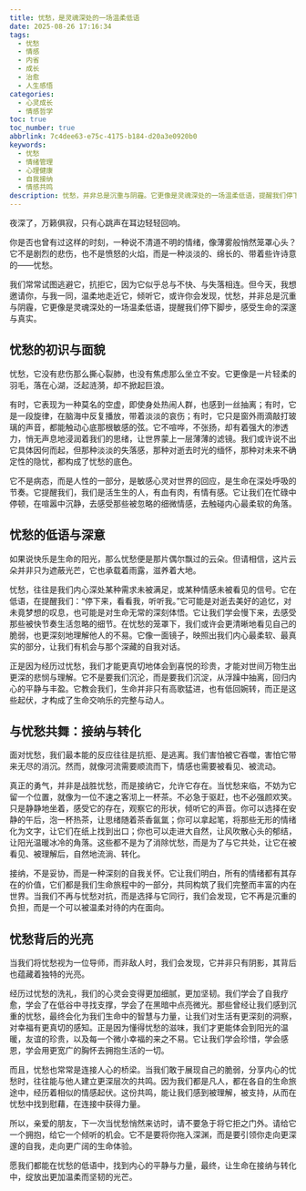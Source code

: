 ```yaml
---
title: 忧愁，是灵魂深处的一场温柔低语
date: 2025-08-26 17:16:34
tags:
  - 忧愁
  - 情感
  - 内省
  - 成长
  - 治愈
  - 人生感悟
categories:
  - 心灵成长
  - 情感哲学
toc: true
toc_number: true
abbrlink: 7c4dee63-e75c-4175-b184-d20a3e0920b0
keywords:
  - 忧愁
  - 情绪管理
  - 心理健康
  - 自我接纳
  - 情感共鸣
description: 忧愁，并非总是沉重与阴霾。它更像是灵魂深处的一场温柔低语，提醒我们停下脚步，感受生命的深邃与真实。这篇文章将带你走进忧愁的内在世界，学会如何与它共处，并从中汲取成长的力量，最终发现它背后隐藏的温暖与光亮。
---
```


夜深了，万籁俱寂，只有心跳声在耳边轻轻回响。

你是否也曾有过这样的时刻，一种说不清道不明的情绪，像薄雾般悄然笼罩心头？它不是剧烈的悲伤，也不是愤怒的火焰，而是一种淡淡的、绵长的、带着些许诗意的——忧愁。

我们常常试图逃避它，抗拒它，因为它似乎总与不快、与失落相连。但今天，我想邀请你，与我一同，温柔地走近它，倾听它，或许你会发现，忧愁，并非总是沉重与阴霾，它更像是灵魂深处的一场温柔低语，提醒我们停下脚步，感受生命的深邃与真实。

## 忧愁的初识与面貌

忧愁，它没有悲伤那么撕心裂肺，也没有焦虑那么坐立不安。它更像是一片轻柔的羽毛，落在心湖，泛起涟漪，却不掀起巨浪。

有时，它表现为一种莫名的空虚，即使身处热闹人群，也感到一丝抽离；有时，它是一段旋律，在脑海中反复播放，带着淡淡的哀伤；有时，它只是窗外雨滴敲打玻璃的声音，都能触动心底那根敏感的弦。它不喧哗，不张扬，却有着强大的渗透力，悄无声息地浸润着我们的思绪，让世界蒙上一层薄薄的滤镜。我们或许说不出它具体因何而起，但那种淡淡的失落感，那种对逝去时光的缅怀，那种对未来不确定性的隐忧，都构成了忧愁的底色。

它不是病态，而是人性的一部分，是敏感心灵对世界的回应，是生命在深处呼吸的节奏。它提醒我们，我们是活生生的人，有血有肉，有情有感。它让我们在忙碌中停顿，在喧嚣中沉静，去感受那些被忽略的细微情感，去触碰内心最柔软的角落。

## 忧愁的低语与深意

如果说快乐是生命的阳光，那么忧愁便是那片偶尔飘过的云朵。但请相信，这片云朵并非只为遮蔽光芒，它也承载着雨露，滋养着大地。

忧愁，往往是我们内心深处某种需求未被满足，或某种情感未被看见的信号。它在低语，在提醒我们：“停下来，看看我，听听我。”它可能是对逝去美好的追忆，对未竟梦想的叹息，也可能是对生命无常的深刻体悟。它让我们学会慢下来，去感受那些被快节奏生活忽略的细节。在忧愁的笼罩下，我们或许会更清晰地看见自己的脆弱，也更深刻地理解他人的不易。它像一面镜子，映照出我们内心最柔软、最真实的部分，让我们有机会与那个深藏的自我对话。

正是因为经历过忧愁，我们才能更真切地体会到喜悦的珍贵，才能对世间万物生出更深的悲悯与理解。它不是要我们沉沦，而是要我们沉淀，从浮躁中抽离，回归内心的平静与丰盈。它教会我们，生命并非只有高歌猛进，也有低回婉转，而正是这些起伏，才构成了生命交响乐的完整与动人。

## 与忧愁共舞：接纳与转化

面对忧愁，我们最本能的反应往往是抗拒、是逃离。我们害怕被它吞噬，害怕它带来无尽的消沉。然而，就像河流需要顺流而下，情感也需要被看见、被流动。

真正的勇气，并非是战胜忧愁，而是接纳它，允许它存在。当忧愁来临，不妨为它留一个位置，就像为一位不速之客沏上一杯茶。不必急于驱赶，也不必强颜欢笑。只是静静地坐着，感受它的存在，观察它的形状，倾听它的声音。你可以选择在安静的午后，泡一杯热茶，让思绪随着茶香氤氲；你可以拿起笔，将那些无形的情绪化为文字，让它们在纸上找到出口；你也可以走进大自然，让风吹散心头的郁结，让阳光温暖冰冷的角落。这些都不是为了消除忧愁，而是为了与它共处，让它在被看见、被理解后，自然地流淌、转化。

接纳，不是妥协，而是一种深刻的自我关怀。它让我们明白，所有的情绪都有其存在的价值，它们都是我们生命旅程中的一部分，共同构筑了我们完整而丰富的内在世界。当我们不再与忧愁对抗，而是选择与它同行，我们会发现，它不再是沉重的负担，而是一个可以被温柔对待的内在面向。

## 忧愁背后的光亮

当我们将忧愁视为一位导师，而非敌人时，我们会发现，它并非只有阴影，其背后也蕴藏着独特的光亮。

经历过忧愁的洗礼，我们的心灵会变得更加细腻，更加坚韧。我们学会了自我疗愈，学会了在低谷中寻找支撑，学会了在黑暗中点亮微光。那些曾经让我们感到沉重的忧愁，最终会化为我们生命中的智慧与力量，让我们对生活有更深刻的洞察，对幸福有更真切的感知。正是因为懂得忧愁的滋味，我们才更能体会到阳光的温暖，友谊的珍贵，以及每一个微小幸福的来之不易。它让我们学会珍惜，学会感恩，学会用更宽广的胸怀去拥抱生活的一切。

而且，忧愁也常常是连接人心的桥梁。当我们敢于展现自己的脆弱，分享内心的忧愁时，往往能与他人建立更深层次的共鸣。因为我们都是凡人，都在各自的生命旅途中，经历着相似的情感起伏。这份共鸣，能让我们感到被理解，被支持，从而在忧愁中找到慰藉，在连接中获得力量。

所以，亲爱的朋友，下一次当忧愁悄然来访时，请不要急于将它拒之门外。请给它一个拥抱，给它一个倾听的机会。它不是要将你拖入深渊，而是要引领你走向更深邃的自我，走向更广阔的生命体验。

愿我们都能在忧愁的低语中，找到内心的平静与力量，最终，让生命在接纳与转化中，绽放出更加温柔而坚韧的光芒。